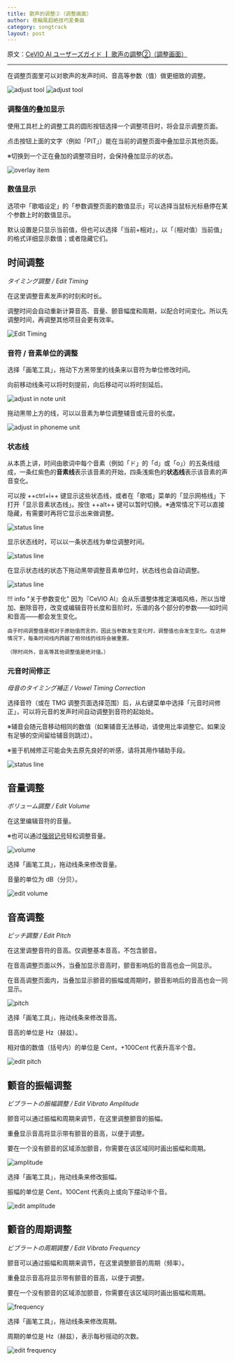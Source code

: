 ```yaml
---
title: 歌声的调整②（调整画面）
author: 夜輪風超絶技巧変奏曲
category: songtrack
layout: post
---
```

原文：[CeVIO AI ユーザーズガイド ┃ 歌声の調整②（調整画面）](https://cevio.jp/guide/cevio_ai/songtrack/song_07/)

---

在调整页面里可以对歌声的发声时间、音高等参数（值）做更细致的调整。

![adjust tool](images/song_07_1.png#only-light)
![adjust tool](images/song_07_1_dark.png#only-dark)

### 调整值的叠加显示

使用工具栏上的调整工具的圆形按钮选择一个调整项目时，将会显示调整页面。

点击按钮上面的文字（例如「PIT」）能在当前的调整页面中叠加显示其他页面。

※切换到一个正在叠加的调整项目时，会保持叠加显示的状态。

![overlay item](images/song_07_2.png)

### 数值显示

选项中「歌唱设定」的「参数调整页面的数值显示」可以选择当鼠标光标悬停在某个参数上时的数值显示。

默认设置是只显示当前值，但也可以选择「当前+相对」，以「（相对值）当前值」的格式详细显示数值；或者隐藏它们。

## 时间调整

*タイミング調整 / Edit Timing*

在这里调整音素发声的时刻和时长。

调整时间会自动重新计算音高、音量、颤音幅度和周期，以配合时间变化。所以先调整时间，再调整其他项目会更有效率。

![Edit Timing](images/song_07_3.png)

### 音符 / 音素单位的调整

选择「画笔工具」，拖动下方黑带里的线条来以音符为单位修改时间。

向前移动线条可以将时刻提前，向后移动可以将时刻延后。

![adjust in note unit](images/song_07_4.png)

拖动黑带上方的线，可以以音素为单位调整辅音或元音的长度。

![adjust in phoneme unit](images/song_07_V8.4_timing_adjust2.png)

### 状态线

从本质上讲，时间由歌词中每个音素（例如「ド」的「d」或「o」）的五条线组成，一条红紫色的**音素线**表示该音素的开始，四条浅紫色的**状态线**表示该音素的声音变化。

可以按 ++ctrl+i++ 键显示这些状态线，或者在「歌唱」菜单的「显示网格线」下打开「显示音素状态线」。按住 ++alt++ 键可以暂时切换。※通常情况下可以直接隐藏，有需要时再将它显示出来做调整。

![status line](images/song_07_5.png)

显示状态线时，可以以一条状态线为单位调整时间。

![status line](images/song_07_6.png)

在显示状态线的状态下拖动黑带调整音素单位时，状态线也会自动调整。

![status line](images/song_07_7.png)

!!! info "关于参数变化"
    因为『CeVIO AI』会从乐谱整体推定演唱风格，所以当增加、删除音符，改变或编辑音符长度和音阶时，乐谱的各个部分的参数——如时间和音高——都会发生变化。

    由于时间调整值是相对于原始值而言的，因此当参数发生变化时，调整值也会发生变化。在这种情况下，每条时间线内跨越了相邻线的线将会被重置。

    （除时间外，音高等其他调整值是绝对值。）

### 元音时间修正

*母音のタイミング補正 / Vowel Timing Correction*

选择音符（或在 TMG 调整页面选择范围）后，从右键菜单中选择「元音时间修正」，可以将元音的发声时间自动调整到音符的起始处。

※辅音会随元音移动相同的数值（如果辅音无法移动，请使用比率调整它。如果没有足够的空间留给辅音则跳过）。

※鉴于机械修正可能会失去原先良好的听感，请将其用作辅助手段。

![status line](images/song_07_V8.4_vowel_adjust_tmg.png)

## 音量调整

*ボリューム調整 / Edit Volume*

在这里编辑音符的音量。

※也可以通过[强弱记号](../songtrack)轻松调整音量。

![volume](images/song_07_8.png)

选择「画笔工具」，拖动线条来修改音量。

音量的单位为 dB（分贝）。

![edit volume](images/song_07_9.png)

## 音高调整

*ピッチ調整 / Edit Pitch*

在这里调整音符的音高。仅调整基本音高，不包含颤音。

在音高调整页面以外，当叠加显示音高时，颤音影响后的音高也会一同显示。

在音高调整页面内，当叠加显示颤音的振幅或周期时，颤音影响后的音高也会一同显示。

![pitch](images/song_07_10.png)

选择「画笔工具」，拖动线条来修改音高。

音高的单位是 Hz（赫兹）。

相对值的数值（括号内）的单位是 Cent，+100Cent 代表升高半个音。

![edit pitch](images/song_07_11.png)

## 颤音的振幅调整

*ビブラートの振幅調整 / Edit Vibrato Amplitude*

颤音可以通过振幅和周期来调节，在这里调整颤音的振幅。

重叠显示音高将显示带有颤音的音高，以便于调整。

要在一个没有颤音的区域添加颤音，你需要在该区域同时画出振幅和周期。

![amplitude](images/song_07_12.png)

选择「画笔工具」，拖动线条来修改振幅。

振幅的单位是 Cent，100Cent 代表向上或向下摆动半个音。

![edit amplitude](images/song_07_13.png)

## 颤音的周期调整

*ビブラートの周期調整 / Edit Vibrato Frequency*

颤音可以通过振幅和周期来调节，在这里调整颤音的周期（频率）。

重叠显示音高将显示带有颤音的音高，以便于调整。

要在一个没有颤音的区域添加颤音，你需要在该区域同时画出振幅和周期。

![frequency](images/song_07_14.png)

选择「画笔工具」，拖动线条来修改周期。

周期的单位是 Hz（赫兹），表示每秒摇动的次数。

![edit frequency](images/song_07_15.png)

